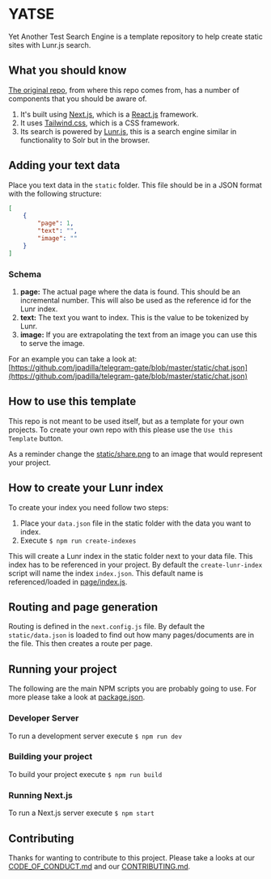 # YATSE

Yet Another Test Search Engine is a template repository to help create static sites with Lunr.js search.

## What you should know

[The original repo](https://github.com/jpadilla/telegram-gate), from where this repo comes from, has a number of components that you should be aware of.

1. It's built using [Next.js](https://nextjs.org/), which is a [React.js](https://reactjs.org) framework.
2. It uses [Tailwind.css](https://tailwindcss.com/), which is a CSS framework.
3. Its search is powered by [Lunr.js](https://lunrjs.com/), this is a search engine similar in functionality to Solr but in the browser.

## Adding your text data

Place you text data in the `static` folder. This file should be in a JSON format with the following structure:

```json
[
    {
        "page": 1,
        "text": "",
        "image": ""
    }
]
```

### Schema

1. __page:__ The actual page where the data is found. This should be an incremental number. This will also be used as the reference id for the Lunr index.
2. __text:__ The text you want to index. This is the value to be tokenized by Lunr.
3. __image:__ If you are extrapolating the text from an image you can use this to serve the image.

For an example you can take a look at: [https://github.com/jpadilla/telegram-gate/blob/master/static/chat.json](https://github.com/jpadilla/telegram-gate/blob/master/static/chat.json)

## How to use this template

This repo is not meant to be used itself, but as a template for your own projects. To create your own repo with this please use the `Use this Template` button.

As a reminder change the [static/share.png](./static/share.png) to an image that would represent your project.

## How to create your Lunr index

To create your index you need follow two steps:

1. Place your `data.json` file in the static folder with the data you want to index.
2. Execute `$ npm run create-indexes`

This will create a Lunr index in the static folder next to your data file. This index has to be referenced in your project. By default the `create-lunr-index` script will name the index `index.json`. This default name is referenced/loaded in [page/index.js](./pages/index.js).

## Routing and page generation

Routing is defined in the `next.config.js` file. By default the `static/data.json` is loaded to find out how many pages/documents are in the file. This then creates a route per page.

## Running your project

The following are the main NPM scripts you are probably going to use. For more please take a look at [package.json](package.json).

### Developer Server

To run a development server execute `$ npm run dev`

### Building your project

To build your project execute `$ npm run build`

### Running Next.js

To run a Next.js server execute `$ npm start`

## Contributing

Thanks for wanting to contribute to this project. Please take a looks at our [CODE_OF_CONDUCT.md](CODE_OF_CONDUCT.md) and our [CONTRIBUTING.md](CONTRIBUTING.md).
